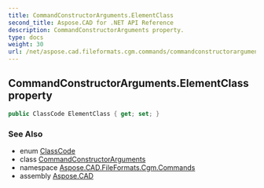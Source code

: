 ```yaml
---
title: CommandConstructorArguments.ElementClass
second_title: Aspose.CAD for .NET API Reference
description: CommandConstructorArguments property. 
type: docs
weight: 30
url: /net/aspose.cad.fileformats.cgm.commands/commandconstructorarguments/elementclass/
---
```

## CommandConstructorArguments.ElementClass property

```csharp
public ClassCode ElementClass { get; set; }
```

### See Also

* enum [ClassCode](../../../aspose.cad.fileformats.cgm.enums/classcode/)
* class [CommandConstructorArguments](../)
* namespace [Aspose.CAD.FileFormats.Cgm.Commands](../../commandconstructorarguments/)
* assembly [Aspose.CAD](../../../)


